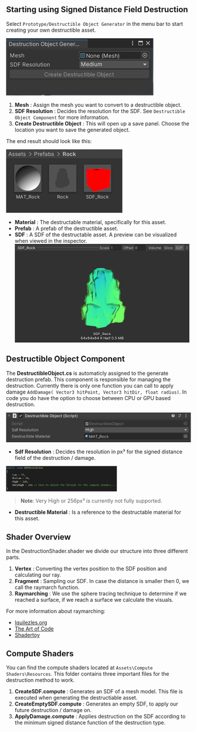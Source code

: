 ## Starting using Signed Distance Field Destruction
Select `Prototype/Destructible Object Generator` in the menu bar to start creating your own destructible asset.

![Alt](images/DestructionGenerator.PNG "Destruction Generator")
1. **Mesh** : Assign the mesh you want to convert to a destructible object.
2. **SDF Resolution** : Decides the resolution for the SDF. See `Destructible Object Component` for more information.
3. **Create Destructible Object** : This will open up a save panel. Choose the location you want to save the generated object.

The end result should look like this:

![Alt](images/Asset.PNG "Asset in editor")
* **Material** : The destructable material, specifically for this asset.
* **Prefab** : A prefab of the destructible asset.
* **SDF** : A SDF of the destructable asset. A preview can be visualized when viewed in the inspector.
![Alt](images/Preview.PNG "SDF Preview")

## Destructible Object Component
The **DestructibleObject.cs** is automaticly assigned to the generate destruction prefab. This component is responsible for managing the destruction. Currently there is only one function you can call to apply damage `AddDamage( Vector3 hitPoint, Vector3 hitDir, float radius)`. In code you do have the option to choose between CPU or GPU based destruction.

![Alt](images/DestructibleObject.PNG "Destructible Object Component")
* **Sdf Resolution** : Decides the resolution in px³ for the signed distance field of the destruction / damage. 

<p float="left">

<img src="images/SDFResolution.PNG" width="60%" />
</p>

> **Note**: Very High or 256px³ is currently not fully supported.

* **Destructible Material** : Is a reference to the destructable material for this asset.


## Shader Overview
In the DestructionShader.shader we divide our structure into three different parts.
1. **Vertex** : Converting the vertex position to the SDF position and calculating our ray.
2. **Fragment** : Sampling our SDF. In case the distance is smaller then 0, we call the raymarch function.
3. **Raymarching** : We use the sphere tracing technique to determine if we reached a surface, if we reach a surface we calculate the visuals.

For more information about raymarching:
* [Iquilezles.org](https://iquilezles.org)
* [The Art of Code](https://www.youtube.com/c/TheArtofCodeIsCool)
* [Shadertoy](https://www.shadertoy.com)

## Compute Shaders
You can find the compute shaders located at `Assets\Compute Shaders\Resources`. This folder contains three important files for the destruction method to work.
1. **CreateSDF.compute** : Generates an SDF of a mesh model. This file is executed when generating the destructiable asset.
2. **CreateEmptySDF.compute** : Generates an empty SDF, to apply our future destruction / damage on.
3. **ApplyDamage.compute** : Applies destruction on the SDF according to the minimum signed distance function of the destruction type.
